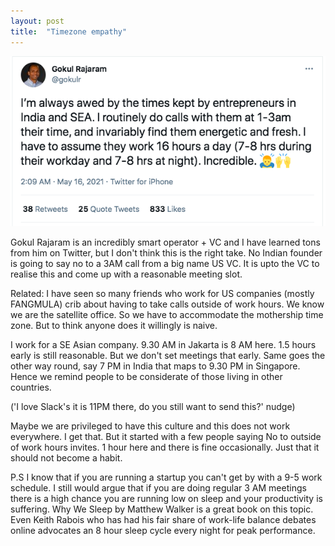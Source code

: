 ```yaml
---
layout: post
title:  "Timezone empathy"
---
```


![Calling at 3AM](/assets/img/gokulrajaram.png)

Gokul Rajaram is an incredibly smart operator + VC and I have learned tons from him on Twitter, but I don't think this is the right take. No Indian founder is going to say no to a 3AM call from a big name US VC. It is upto the VC to realise this and come up with a reasonable meeting slot.

Related: I have seen so many friends who work for US companies (mostly FANGMULA) crib about having to take calls outside of work hours. We know we are the satellite office. So we have to accommodate the mothership time zone. But to think anyone does it willingly is naive.

I work for a SE Asian company. 9.30 AM in Jakarta is 8 AM here. 1.5 hours early is still reasonable. But we don't set meetings that early. Same goes the other way round, say 7 PM in India that maps to 9.30 PM in Singapore. Hence we remind people to be considerate of those living in other countries.

('I love Slack's it is 11PM there, do you still want to send this?' nudge)

Maybe we are privileged to have this culture and this does not work everywhere. I get that. But it started with a few people saying No to outside of work hours invites. 1 hour here and there is fine occasionally. Just that it should not become a habit.

P.S I know that if you are running a startup you can't get by with a 9-5 work schedule. I still would argue that if you are doing regular 3 AM meetings there is a high chance you are running low on sleep and your productivity is suffering. Why We Sleep by Matthew Walker is a great book on this topic. Even Keith Rabois who has had his fair share of work-life balance debates online advocates an 8 hour sleep cycle every night for peak performance.

